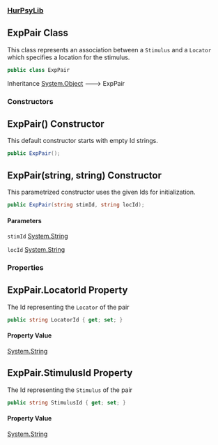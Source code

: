 ### [HurPsyLib](HurPsyLib.md 'HurPsyLib')

## ExpPair Class

This class represents an association between a `Stimulus` and a `Locator` which specifies a location for the stimulus.

```csharp
public class ExpPair
```

Inheritance [System.Object](https://docs.microsoft.com/en-us/dotnet/api/System.Object 'System.Object') &#129106; ExpPair
### Constructors

<a name='HurPsyLib.ExpPair.ExpPair()'></a>

## ExpPair() Constructor

This default constructor starts with empty Id strings.

```csharp
public ExpPair();
```

<a name='HurPsyLib.ExpPair.ExpPair(string,string)'></a>

## ExpPair(string, string) Constructor

This parametrized constructor uses the given Ids for initialization.

```csharp
public ExpPair(string stimId, string locId);
```
#### Parameters

<a name='HurPsyLib.ExpPair.ExpPair(string,string).stimId'></a>

`stimId` [System.String](https://docs.microsoft.com/en-us/dotnet/api/System.String 'System.String')

<a name='HurPsyLib.ExpPair.ExpPair(string,string).locId'></a>

`locId` [System.String](https://docs.microsoft.com/en-us/dotnet/api/System.String 'System.String')
### Properties

<a name='HurPsyLib.ExpPair.LocatorId'></a>

## ExpPair.LocatorId Property

The Id representing the `Locator` of the pair

```csharp
public string LocatorId { get; set; }
```

#### Property Value
[System.String](https://docs.microsoft.com/en-us/dotnet/api/System.String 'System.String')

<a name='HurPsyLib.ExpPair.StimulusId'></a>

## ExpPair.StimulusId Property

The Id representing the `Stimulus` of the pair

```csharp
public string StimulusId { get; set; }
```

#### Property Value
[System.String](https://docs.microsoft.com/en-us/dotnet/api/System.String 'System.String')